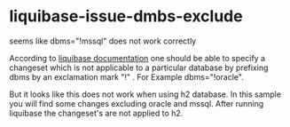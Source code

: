 # liquibase-issue-dmbs-exclude
seems like dbms="!mssql" does not work correctly

According to [liquibase documentation](https://docs.liquibase.com/concepts/changelogs/changelog-formats.html) one should be able to specify a changeset which is not applicable to a particular database by prefixing dbms by an exclamation mark "!" . For Example dbms="!oracle".

But it looks like this does not work when using h2 database. In this sample you will find some changes excluding oracle and mssql. After running liquibase the changeset's are not applied to h2.